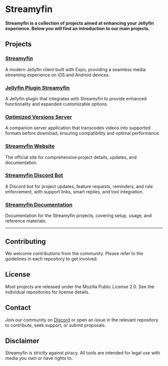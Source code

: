 # Streamyfin

**Streamyfin is a collection of projects aimed at enhancing your Jellyfin experience. Below you will find an introduction to our main projects.**

## Projects

### [Streamyfin](https://github.com/streamyfin/streamyfin)  
A modern Jellyfin client built with Expo, providing a seamless media streaming experience on iOS and Android devices.

### [Jellyfin Plugin Streamyfin](https://github.com/streamyfin/jellyfin-plugin-streamyfin)  
A Jellyfin plugin that integrates with Streamyfin to provide enhanced functionality and expanded customizable options.

### [Optimized Versions Server](https://github.com/streamyfin/optimized-versions-server)  
A companion server application that transcodes videos into supported formats before download, ensuring compatibility and optimal performance.

### [Streamyfin Website](https://github.com/streamyfin/streamyfinweb)  
The official site for comprehensive project details, updates, and documentation.

### [Streamyfin Discord Bot](https://github.com/streamyfin/streamyfin-discord-bot)  
A Discord bot for project updates, feature requests, reminders, and rule enforcement, with support links, smart replies, and tool integration.

### [Streamyfin Documentation](https://github.com/streamyfin/documentation)  
Documentation for the Streamyfin projects, covering setup, usage, and reference materials.

---

## Contributing

We welcome contributions from the community. Please refer to the guidelines in each repository to get involved.

## License

Most projects are released under the Mozilla Public License 2.0. See the individual repositories for license details.

## Contact

Join our community on [Discord](https://discord.gg/aJvAYeycyY) or open an issue in the relevant repository to contribute, seek support, or submit proposals.

## Disclaimer

Streamyfin is strictly against piracy. All tools are intended for legal use with media you own or have rights to.
